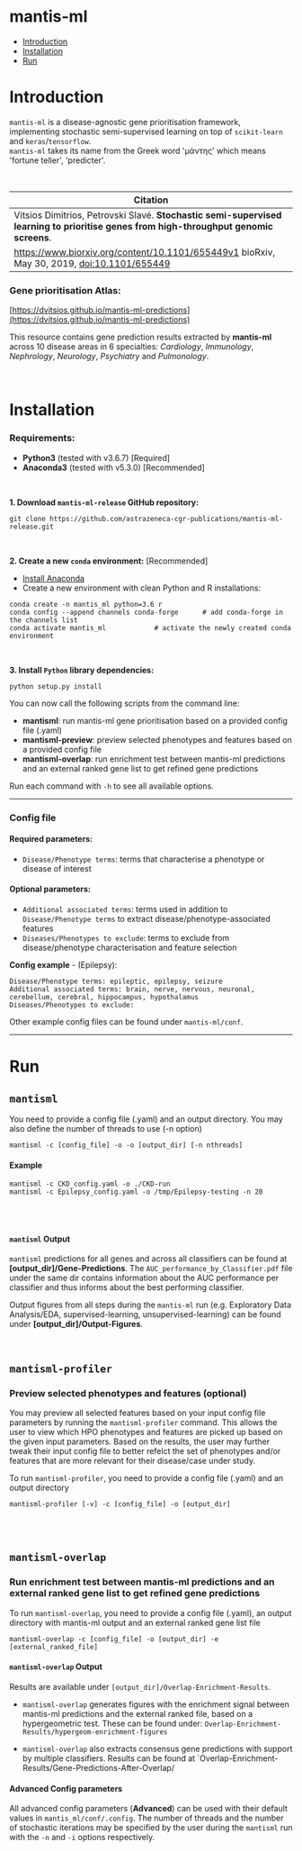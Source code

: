 # mantis-ml 

- [Introduction](#introduction) 
- [Installation](#installation) 
- [Run](#run) 



Introduction
============
`mantis-ml` is a disease-agnostic gene prioritisation framework, implementing stochastic semi-supervised learning on top of `scikit-learn` and `keras`/`tensorflow`.  
`mantis-ml` takes its name from the Greek word 'μάντης' which means 'fortune teller', 'predicter'.

<br>

|Citation|
|----|
|Vitsios Dimitrios, Petrovski Slavé. **Stochastic semi-supervised learning to prioritise genes from high-throughput genomic screens**. <br/>
https://www.biorxiv.org/content/10.1101/655449v1 bioRxiv, May 30, 2019, [doi:10.1101/655449](https://doi.org/10.1101/655449) |


### Gene prioritisation Atlas:
[https://dvitsios.github.io/mantis-ml-predictions](https://dvitsios.github.io/mantis-ml-predictions)

This resource contains gene prediction results extracted by **mantis-ml** across 10 disease areas in 6 specialties: _Cardiology_, _Immunology_, _Nephrology_, _Neurology_, _Psychiatry_ and _Pulmonology_.


<br>

Installation
============
### Requirements:
- **Python3** (tested with v3.6.7)   [Required]
- **Anaconda3** (tested with v5.3.0) [Recommended]

<br>

**1. Download `mantis-ml-release` GitHub repository:**
```
git clone https://github.com/astrazeneca-cgr-publications/mantis-ml-release.git
```

<br/>

**2. Create a new `conda` environment:** [Recommended]
- [Install Anaconda](https://docs.anaconda.com/anaconda/install/)
- Create a new environment with clean Python and R installations:
```
conda create -n mantis_ml python=3.6 r
conda config --append channels conda-forge   	# add conda-forge in the channels list
conda activate mantis_ml			# activate the newly created conda environment
```

<br>

**3. Install `Python` library dependencies:**
```
python setup.py install
```

You can now call the following scripts from the command line:
- **mantisml**: run mantis-ml gene prioritisation based on a provided config file (.yaml)
- **mantisml-preview**: preview selected phenotypes and features based on a provided config file
- **mantisml-overlap**: run enrichment test between mantis-ml predictions and an external ranked gene list to get refined gene predictions

Run each command with `-h` to see all available options.
<br>

---

### Config file
#### Required parameters:
- `Disease/Phenotype terms`: terms that characterise a phenotype or disease of interest

#### Optional parameters:
- `Additional associated terms`: terms used in addition to `Disease/Phenotype terms` to extract disease/phenotype-associated features 
- `Diseases/Phenotypes to exclude`: terms to exclude from disease/phenotype characterisation and feature selection


**Config example** - (Epilepsy):
```
Disease/Phenotype terms: epileptic, epilepsy, seizure
Additional associated terms: brain, nerve, nervous, neuronal, cerebellum, cerebral, hippocampus, hypothalamus
Diseases/Phenotypes to exclude: 
```

Other example config files can be found under `mantis-ml/conf`. 

---

Run
===
## `mantisml`
You need to provide a config file (.yaml) and an output directory. You may also define the number of threads to use (-n option)
```
mantisml -c [config_file] -o -o [output_dir] [-n nthreads]
```

#### Example
```
mantisml -c CKD_config.yaml -o ./CKD-run
mantisml -c Epilepsy_config.yaml -o /tmp/Epilepsy-testing -n 20
```

<br/><br/>


#### `mantisml` Output
`mantisml` predictions for all genes and across all classifiers can be found at **[output_dir]/Gene-Predictions**. 
The `AUC_performance_by_Classifier.pdf` file under the same dir contains information about the AUC performance per classifier and thus informs about the best performing classifier.

Output figures from all steps during the `mantis-ml` run (e.g. Exploratory Data Analysis/EDA, supervised-learning, unsupervised-learning) can be found under **[output_dir]/Output-Figures**.

<br/>

## `mantisml-profiler`

### Preview selected phenotypes and features (optional)
You may preview all selected features based on your input config file parameters by running the `mantisml-profiler` command.
This allows the user to view which HPO phenotypes and features are picked up based on the given input parameters. Based on the results, the user may further tweak their input config file to better refelct the set of phenotypes and/or features that are more relevant for their disease/case under study.

To run `mantisml-profiler`, you need to provide a config file (.yaml) and an output directory
```
mantisml-profiler [-v] -c [config_file] -o [output_dir]
```

<br/><br/>

## `mantisml-overlap`
### Run enrichment test between mantis-ml predictions and an external ranked gene list to get refined gene predictions

To run `mantisml-overlap`, you need to provide a config file (.yaml), an output directory with mantis-ml output and an external ranked gene list file
```
mantisml-overlap -c [config_file] -o [output_dir] -e [external_ranked_file]
```

#### `mantisml-overlap` Output
Results are available under `[output_dir]/Overlap-Enrichment-Results`.

- `mantisml-overlap` generates figures with the enrichment signal between mantis-ml predictions and the external ranked file, based on a hypergeometric test. These can be found under: `Overlap-Enrichment-Results/hypergeom-enrichment-figures`

- `mantisml-overlap` also extracts consensus gene predictions with support by multiple classifiers. Results can be found at `Overlap-Enrichment-Results/Gene-Predictions-After-Overlap/



#### Advanced Config parameters
All advanced config parameters (**Advanced**) can be used with their default values in `mantis_ml/conf/.config`.
The number of threads and the number of stochastic iterations may be specified by the user during the `mantisml` run with the `-n` and `-i` options respectively.
<br/><br/>
